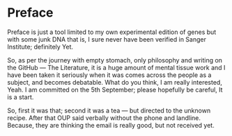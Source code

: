 # Preface
Preface is just a tool limited to my own experimental edition of genes but with some junk DNA that is, I sure never have been verified in Sanger Institute; definitely Yet.

So, as per the journey with empty stomach, only philosophy and writing on the GitHub — The Literature, it is a huge amount of mental tissue work and I have been taken it seriously when it was comes across the people as a subject, and becomes debatable. What do you think, I am really interested, Yeah. I am committed on the 5th September; please hopefully be careful, It is a start.

So, first it was that; second it was a tea — but directed to the unknown recipe. After that OUP said verbally without the phone and landline. Because, they are thinking the email is really good, but not received yet.
